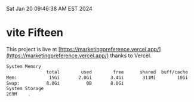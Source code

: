 Sat Jan 20 09:46:38 AM EST 2024

# vite Fifteen


This project is live at [https://marketingpreference.vercel.app/](https://marketingpreference.vercel.app/) thanks to Vercel.

```bash
System Memory
               total        used        free      shared  buff/cache   available
Mem:            15Gi       2.0Gi       3.4Gi       311Mi        10Gi        13Gi
Swap:          8.0Gi          0B       8.0Gi
System Storage
269M	.
```
```bash
